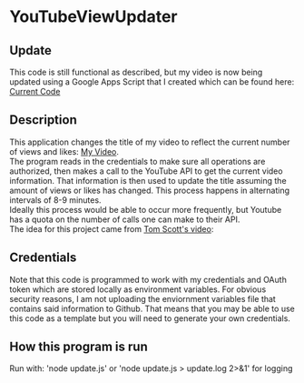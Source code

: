 # YouTubeViewUpdater
## Update
This code is still functional as described, but my video is now being updated using a Google Apps Script that I created which can be found here: 
[Current Code](https://gist.github.com/PA2000/97c535b2bfcf6d52144bd70f038ee823)
## Description
This application changes the title of my video to reflect the current number of views and likes: [My Video](https://www.youtube.com/watch?v=g6XMCUvhOcE). \
The program reads in the credentials to make sure all operations are authorized, then makes a call to the YouTube API to get the current video information. That information is then used to update the title assuming the amount of views or likes has changed. This process happens in alternating intervals of 8-9 minutes.\
Ideally this process would be able to occur more frequently, but Youtube has a quota on the number of calls one can make to their API. \
The idea for this project came from [Tom Scott's video](https://www.youtube.com/watch?v=BxV14h0kFs0):
## Credentials
Note that this code is programmed to work with my credentials and OAuth token which are stored locally as environment variables. For obvious security reasons, I am not uploading the enviornment variables file that contains said information to Github. That means that you may be able to use this code as a template but you will need to generate your own credentials.
## How this program is run
Run with: 'node update.js' or 'node update.js > update.log 2>&1' for logging
